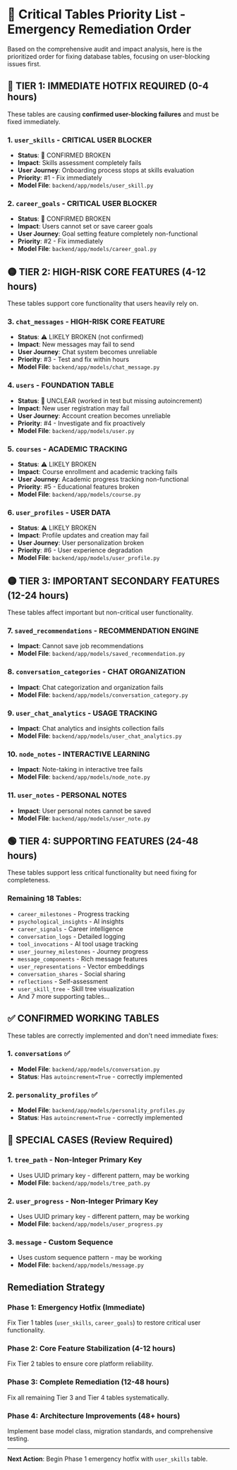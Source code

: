 # 🚨 Critical Tables Priority List - Emergency Remediation Order

Based on the comprehensive audit and impact analysis, here is the prioritized order for fixing database tables, focusing on user-blocking issues first.

## 🔴 TIER 1: IMMEDIATE HOTFIX REQUIRED (0-4 hours)

These tables are causing **confirmed user-blocking failures** and must be fixed immediately.

### 1. `user_skills` - **CRITICAL USER BLOCKER**
- **Status**: 🚫 CONFIRMED BROKEN
- **Impact**: Skills assessment completely fails  
- **User Journey**: Onboarding process stops at skills evaluation
- **Priority**: #1 - Fix immediately
- **Model File**: `backend/app/models/user_skill.py`

### 2. `career_goals` - **CRITICAL USER BLOCKER**
- **Status**: 🚫 CONFIRMED BROKEN  
- **Impact**: Users cannot set or save career goals
- **User Journey**: Goal setting feature completely non-functional
- **Priority**: #2 - Fix immediately
- **Model File**: `backend/app/models/career_goal.py`

## 🟡 TIER 2: HIGH-RISK CORE FEATURES (4-12 hours)

These tables support core functionality that users heavily rely on.

### 3. `chat_messages` - **HIGH-RISK CORE FEATURE**
- **Status**: ⚠️ LIKELY BROKEN (not confirmed)
- **Impact**: New messages may fail to send
- **User Journey**: Chat system becomes unreliable  
- **Priority**: #3 - Test and fix within hours
- **Model File**: `backend/app/models/chat_message.py`

### 4. `users` - **FOUNDATION TABLE**
- **Status**: 🤔 UNCLEAR (worked in test but missing autoincrement)
- **Impact**: New user registration may fail
- **User Journey**: Account creation becomes unreliable
- **Priority**: #4 - Investigate and fix proactively
- **Model File**: `backend/app/models/user.py`

### 5. `courses` - **ACADEMIC TRACKING**
- **Status**: ⚠️ LIKELY BROKEN
- **Impact**: Course enrollment and academic tracking fails
- **User Journey**: Academic progress tracking non-functional
- **Priority**: #5 - Educational features broken
- **Model File**: `backend/app/models/course.py`

### 6. `user_profiles` - **USER DATA**
- **Status**: ⚠️ LIKELY BROKEN
- **Impact**: Profile updates and creation may fail  
- **User Journey**: User personalization broken
- **Priority**: #6 - User experience degradation
- **Model File**: `backend/app/models/user_profile.py`

## 🟡 TIER 3: IMPORTANT SECONDARY FEATURES (12-24 hours)

These tables affect important but non-critical user functionality.

### 7. `saved_recommendations` - **RECOMMENDATION ENGINE**
- **Impact**: Cannot save job recommendations
- **Model File**: `backend/app/models/saved_recommendation.py`

### 8. `conversation_categories` - **CHAT ORGANIZATION**
- **Impact**: Chat categorization and organization fails
- **Model File**: `backend/app/models/conversation_category.py`

### 9. `user_chat_analytics` - **USAGE TRACKING**
- **Impact**: Chat analytics and insights collection fails
- **Model File**: `backend/app/models/user_chat_analytics.py`

### 10. `node_notes` - **INTERACTIVE LEARNING**
- **Impact**: Note-taking in interactive tree fails
- **Model File**: `backend/app/models/node_note.py`

### 11. `user_notes` - **PERSONAL NOTES**
- **Impact**: User personal notes cannot be saved
- **Model File**: `backend/app/models/user_note.py`

## 🟢 TIER 4: SUPPORTING FEATURES (24-48 hours)

These tables support less critical functionality but need fixing for completeness.

### Remaining 18 Tables:
- `career_milestones` - Progress tracking
- `psychological_insights` - AI insights
- `career_signals` - Career intelligence  
- `conversation_logs` - Detailed logging
- `tool_invocations` - AI tool usage tracking
- `user_journey_milestones` - Journey progress
- `message_components` - Rich message features
- `user_representations` - Vector embeddings
- `conversation_shares` - Social sharing
- `reflections` - Self-assessment
- `user_skill_tree` - Skill tree visualization
- And 7 more supporting tables...

## ✅ CONFIRMED WORKING TABLES

These tables are correctly implemented and don't need immediate fixes:

### 1. `conversations` ✅
- **Model File**: `backend/app/models/conversation.py`
- **Status**: Has `autoincrement=True` - correctly implemented

### 2. `personality_profiles` ✅  
- **Model File**: `backend/app/models/personality_profiles.py`
- **Status**: Has `autoincrement=True` - correctly implemented

## 🔄 SPECIAL CASES (Review Required)

### 1. `tree_path` - Non-Integer Primary Key
- Uses UUID primary key - different pattern, may be working
- **Model File**: `backend/app/models/tree_path.py`

### 2. `user_progress` - Non-Integer Primary Key  
- Uses UUID primary key - different pattern, may be working
- **Model File**: `backend/app/models/user_progress.py`

### 3. `message` - Custom Sequence
- Uses custom sequence pattern - may be working
- **Model File**: `backend/app/models/message.py`

## Remediation Strategy

### Phase 1: Emergency Hotfix (Immediate)
Fix Tier 1 tables (`user_skills`, `career_goals`) to restore critical user functionality.

### Phase 2: Core Feature Stabilization (4-12 hours)  
Fix Tier 2 tables to ensure core platform reliability.

### Phase 3: Complete Remediation (12-48 hours)
Fix all remaining Tier 3 and Tier 4 tables systematically.

### Phase 4: Architecture Improvements (48+ hours)
Implement base model class, migration standards, and comprehensive testing.

---

**Next Action**: Begin Phase 1 emergency hotfix with `user_skills` table.